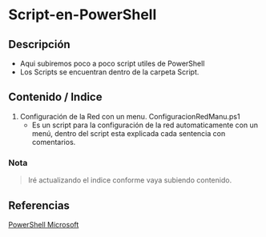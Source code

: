 # Script-en-PowerShell

## Descripción
 * Aqui subiremos poco a poco script utiles de PowerShell
 * Los Scripts se encuentran dentro de la carpeta Script.

## Contenido / Indice
1. Configuración de la Red con un menu. ConfiguracionRedManu.ps1
    * Es un script para la configuración de la red automaticamente con un menú, dentro del script esta explicada cada sentencia con   comentarios. 
 

### Nota
 > Iré actualizando el indice conforme vaya subiendo contenido.
 
## Referencias
[PowerShell Microsoft](https://docs.microsoft.com/es-es/powershell/scripting/powershell-scripting?view=powershell-5.1)
